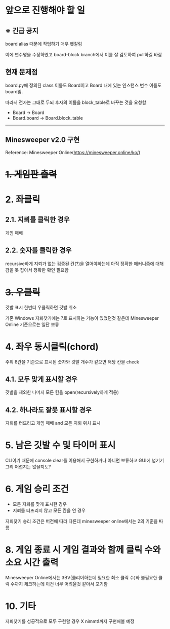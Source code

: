 앞으로 진행해야 할 일
====================

## ※ 긴급 공지
board alias 때문에 작업하기 매우 헷갈림

이에 변수명을 수정하였고 board-block branch에서 이를 잘 검토하여 pull하길 바람

## 현재 문제점
board.py에 정의된 class 이름도 Board이고 Board 내에 있는 인스턴스 변수 이름도 board임.

따라서 전자는 그대로 두되 후자의 이름을 block_table로 바꾸는 것을 요청함
- Board -> Board
- Board.board -> Board.block_table

- - -

## Minesweeper v2.0 구현
Reference: Minesweeper Online(https://minesweeper.online/ko/)

# ~~1. 게임판 출력~~

# 2. 좌클릭
## 2.1. 지뢰를 클릭한 경우
게임 패배
## 2.2. 숫자를 클릭한 경우
recursive하게 지뢰가 없는 검증된 칸(?)을 열어야하는데 아직 정확한 메커니즘에 대해 감을 못 잡아서 정확한 확인 필요함

# ~~3. 우클릭~~
깃발 표시 한번더 우클릭하면 깃발 취소

기존 Windows 지뢰찾기에는 ?로 표시하는 기능이 있었던것 같은데 Minesweeper Online 기준으로는 일단 보류

# 4. 좌우 동시클릭(chord)
주위 8칸을 기준으로 표시된 숫자와 깃발 개수가 같으면 해당 칸을 check
## 4.1. 모두 맞게 표시할 경우
깃발을 제외한 나머지 모든 칸을 open(recursively하게 적용)
## 4.2. 하나라도 잘못 표시할 경우
지뢰를 터뜨리고 게임 패배 and 모든 지뢰 위치 표시

# 5. 남은 깃발 수 및 타이머 표시
CLI이기 때문에 console clear를 이용해서 구현하거나 아니면 보류하고 GUI에 넘기기
그리 어렵지는 않을지도?

# 6. 게임 승리 조건
- 모든 지뢰를 맞게 표시한 경우
- 지뢰를 터뜨리지 않고 모든 칸을 연 경우

지뢰찾기 승리 조건은 버전에 따라 다른데 minesweeper online에서는 2의 기준을 따름

# 8. 게임 종료 시 게임 결과와 함께 클릭 수와 소요 시간 출력
Minesweeper Online에서는 3BV(클리어하는데 필요한 최소 클릭 수)와 불필요한 클릭 수까지 체크하는데 이건 너무 어려울것 같아서 포기함

# 10. 기타
지뢰찾기를 성공적으로 모두 구현할 경우 X nimmt!까지 구현해볼 예정